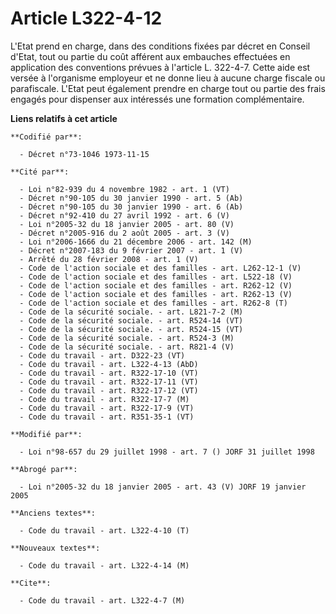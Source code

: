# Article L322-4-12

L'Etat prend en charge, dans des conditions fixées par décret en Conseil d'Etat, tout ou partie du coût afférent aux
embauches effectuées en application des conventions prévues à l'article L. 322-4-7. Cette aide est versée à l'organisme
employeur et ne donne lieu à aucune charge fiscale ou parafiscale. L'Etat peut également prendre en charge tout ou partie des
frais engagés pour dispenser aux intéressés une formation complémentaire.

**Liens relatifs à cet article**

	**Codifié par**:

	  - Décret n°73-1046 1973-11-15

	**Cité par**:

	  - Loi n°82-939 du 4 novembre 1982 - art. 1 (VT)
	  - Décret n°90-105 du 30 janvier 1990 - art. 5 (Ab)
	  - Décret n°90-105 du 30 janvier 1990 - art. 6 (Ab)
	  - Décret n°92-410 du 27 avril 1992 - art. 6 (V)
	  - Loi n°2005-32 du 18 janvier 2005 - art. 80 (V)
	  - Décret n°2005-916 du 2 août 2005 - art. 3 (V)
	  - Loi n°2006-1666 du 21 décembre 2006 - art. 142 (M)
	  - Décret n°2007-183 du 9 février 2007 - art. 1 (V)
	  - Arrêté du 28 février 2008 - art. 1 (V)
	  - Code de l'action sociale et des familles - art. L262-12-1 (V)
	  - Code de l'action sociale et des familles - art. L522-18 (V)
	  - Code de l'action sociale et des familles - art. R262-12 (V)
	  - Code de l'action sociale et des familles - art. R262-13 (V)
	  - Code de l'action sociale et des familles - art. R262-8 (T)
	  - Code de la sécurité sociale. - art. L821-7-2 (M)
	  - Code de la sécurité sociale. - art. R524-14 (VT)
	  - Code de la sécurité sociale. - art. R524-15 (VT)
	  - Code de la sécurité sociale. - art. R524-3 (M)
	  - Code de la sécurité sociale. - art. R821-4 (V)
	  - Code du travail - art. D322-23 (VT)
	  - Code du travail - art. L322-4-13 (AbD)
	  - Code du travail - art. R322-17-10 (VT)
	  - Code du travail - art. R322-17-11 (VT)
	  - Code du travail - art. R322-17-12 (VT)
	  - Code du travail - art. R322-17-7 (M)
	  - Code du travail - art. R322-17-9 (VT)
	  - Code du travail - art. R351-35-1 (VT)

	**Modifié par**:

	  - Loi n°98-657 du 29 juillet 1998 - art. 7 () JORF 31 juillet 1998

	**Abrogé par**:

	  - Loi n°2005-32 du 18 janvier 2005 - art. 43 (V) JORF 19 janvier 2005

	**Anciens textes**:

	  - Code du travail - art. L322-4-10 (T)

	**Nouveaux textes**:

	  - Code du travail - art. L322-4-14 (M)

	**Cite**:

	  - Code du travail - art. L322-4-7 (M)
